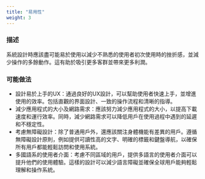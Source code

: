```yaml
---
title: "易用性"
weight: 3
---
```


### **描述**

系統設計時應該盡可能易於使用以減少不熟悉的使用者初次使用時的挫折感，並減少操作的多餘動作。這有助於吸引更多客群並帶來更多利潤。

### **可能做法**

- 設計易於上手的UX：通過良好的UX設計，可以幫助使用者快速上手，並增進使用的效率。包括直觀的界面設計、一致的操作流程和清晰的指導。
- 減少應用程式的大小及網路需求：應該努力減少應用程式的大小，以提高下載速度和運行效率。同時，減少網路需求可以降低用戶在使用過程中遇到的延遲和不穩定性。
- 考慮無障礙設計：除了普通用戶外，還應該關注身體機能有差異的用戶。遵循無障礙設計原則，例如提供可讀性高的文字、明確的標籤和鍵盤導航，以確保所有用戶都能輕鬆訪問和使用系統。
- 多國語系的使用者介面：考慮不同區域的用戶，提供多語言的使用者介面可以提升他們的使用體驗。這樣的設計可以減少語言障礙並確保全球用戶能夠輕鬆理解和操作系統。